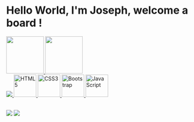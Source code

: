 # Hello World, I'm Joseph, welcome a board !

<table>
  <a href="https://github.com/joseeliasnsf">
  <img height="100em" src="https://github-readme-stats.vercel.app/api?username=joseeliasnsf&show_icons=true&theme=tokyonight&include_all_commits=true&count_private=true"/>
  <img height="100em" src="https://github-readme-stats.vercel.app/api/top-langs/?username=joseeliasnsf&layout=compact&langs_count=6&theme=tokyonight"/><br>
  <img src="https://icons8.com/icon/13441/python">
  <img src="https://img.icons8.com/color/2x/html-5.png" width="60" alt="HTML5">
  <img src="https://img.icons8.com/color/2x/css3.png" width="60" alt="CSS3">
  <img src="https://img.icons8.com/color/2x/bootstrap.png" width="60" alt="Bootstrap">
  <img src="https://img.icons8.com/nolan/2x/javascript.png" width="60" alt="JavaScript">
</table>

<div> 
  <a href = "mailto: joseeliasn@gmail.com"><img src="https://img.shields.io/badge/-Gmail-%23333?style=for-the-badge&logo=gmail&logoColor=white" target="_blank"></a>
  <a href="www.linkedin.com/in/joséeliasnunessfilho/" target="_blank"><img src="https://img.shields.io/badge/-LinkedIn-%230077B5?style=for-the-badge&logo=linkedin&logoColor=white" target="_blank"></a> 
</div>
